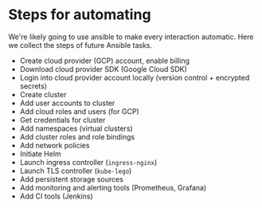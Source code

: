 # Steps for automating

We're likely going to use ansible to make every interaction automatic. Here we collect the steps of future Ansible tasks.

- Create cloud provider (GCP) account, enable billing
- Download cloud provider SDK (Google Cloud SDK)
- Login into cloud provider account locally (version control + encrypted secrets)
- Create cluster
- Add user accounts to cluster
- Add cloud roles and users (for GCP)
- Get credentials for cluster
- Add namespaces (virtual clusters)
- Add cluster roles and role bindings
- Add network policies
- Initiate Helm
- Launch ingress controller (`ingress-nginx`)
- Launch TLS controller (`kube-lego`)
- Add persistent storage sources
- Add monitoring and alerting tools (Prometheus, Grafana)
- Add CI tools (Jenkins)
